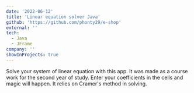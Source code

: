 ```yaml
---
date: '2022-06-12'
title: 'Linear equation solver Java'
github: 'https://github.com/phonty29/e-shop'
external: ''
tech:
  - Java
  - JFrame
company: ''
showInProjects: true
---
```


Solve your system of linear equation with this app. It was made as a course work for the second year of study. Enter your coefficients in the cells and magic will happen.
It relies on Cramer's method in solving. 
